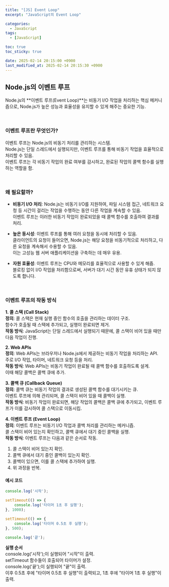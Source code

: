 ```yaml
---
title: "[JS] Event Loop"
excerpt: "JavaScript의 Event Loop"

categories:
  - JavaScript
tags:
  - [JavaScript]

toc: true
toc_sticky: true

date: 2025-02-14 20:15:00 +0900
last_modified_at: 2025-02-14 20:15:30 +0900
---
```


## Node.js의 이벤트 루프

Node.js의 **이벤트 루프(Event Loop)**는 비동기 I/O 작업을 처리하는 핵심 메커니즘으로, Node.js가 높은 성능과 효율성을 유지할 수 있게 해주는 중요한 기능.

<br>

### 이벤트 루프란 무엇인가?

이벤트 루프는 Node.js의 비동기 처리를 관리하는 시스템.  
Node.js는 단일 스레드에서 실행되지만, 이벤트 루프를 통해 비동기 작업을 효율적으로 처리할 수 있음.  
이벤트 루프는 각 비동기 작업의 완료 여부를 감시하고, 완료된 작업의 콜백 함수를 실행하는 역할을 함.

<br>

### 왜 필요할까?

- **비동기 I/O 처리**: Node.js는 비동기 I/O를 지원하여, 파일 시스템 접근, 네트워크 요청 등 시간이 걸리는 작업을 수행하는 동안 다른 작업을 계속할 수 있음.  
이벤트 루프는 이러한 비동기 작업이 완료되었을 때 콜백 함수를 호출하여 결과를 처리.

- **높은 동시성**: 이벤트 루프를 통해 여러 요청을 동시에 처리할 수 있음.  
클라이언트의 요청이 들어오면, Node.js는 해당 요청을 비동기적으로 처리하고, 다른 요청을 계속해서 수용할 수 있음.  
이는 고성능 웹 서버 애플리케이션을 구축하는 데 매우 유용.

- **자원 효율성**: 이벤트 루프는 CPU와 메모리를 효율적으로 사용할 수 있게 해줌.  
블로킹 없이 I/O 작업을 처리함으로써, 서버가 대기 시간 동안 유휴 상태가 되지 않도록 합니다.

<br>

### 이벤트 루프의 작동 방식

**1. 콜 스택 (Call Stack)**  
**정의**: 콜 스택은 현재 실행 중인 함수의 호출을 관리하는 데이터 구조.  
함수가 호출될 때 스택에 추가되고, 실행이 완료되면 제거.  
**작동 방식**: JavaScript는 단일 스레드에서 실행되기 때문에, 콜 스택이 비어 있을 때만 다음 작업이 진행.

**2. Web APIs**  
**정의**: Web APIs는 브라우저나 Node.js에서 제공하는 비동기 작업을 처리하는 API.  
주로 I/O 작업, 타이머, 네트워크 요청 등을 처리.  
**작동 방식**: Web APIs는 비동기 작업이 완료될 때 콜백 함수를 호출하도록 설계.  
이때 해당 콜백은 콜백 큐에 추가.

**3. 콜백 큐 (Callback Queue)**  
**정의**: 콜백 큐는 비동기 작업의 결과로 생성된 콜백 함수를 대기시키는 큐.  
이벤트 루프에 의해 관리되며, 콜 스택이 비어 있을 때 콜백이 실행.  
**작동 방식**: 비동기 작업이 완료되면, 해당 작업의 콜백은 콜백 큐에 추가되고, 이벤트 루프가 이를 감시하여 콜 스택으로 이동시킴.

**4. 이벤트 루프 (Event Loop)**  
**정의**: 이벤트 루프는 비동기 I/O 작업과 콜백 처리를 관리하는 메커니즘.  
콜 스택이 비어 있는지 확인하고, 콜백 큐에서 대기 중인 콜백을 실행.  
**작동 방식**: 이벤트 루프는 다음과 같은 순서로 작동.  
1. 콜 스택이 비어 있는지 확인.  
2. 콜백 큐에서 대기 중인 콜백이 있는지 확인.  
3. 콜백이 있으면, 이를 콜 스택에 추가하여 실행.  
4. 위 과정을 반복.

#### 예시 코드

```js
console.log('시작');

setTimeout(() => {
    console.log('타이머 1초 후 실행');
}, 1000);

setTimeout(() => {
    console.log('타이머 0.5초 후 실행');
}, 500);

console.log('끝');
```

**실행 순서**  
console.log('시작');이 실행되어 "시작"이 출력.  
setTimeout 함수들이 호출되어 타이머가 설정.  
console.log('끝');이 실행되어 "끝"이 출력.  
이후 0.5초 후에 "타이머 0.5초 후 실행"이 출력되고, 1초 후에 "타이머 1초 후 실행"이 출력.